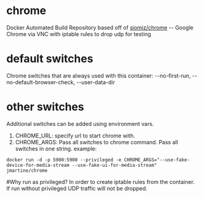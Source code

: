 # chrome
Docker Automated Build Repository based off of [siomiz/chrome](https://registry.hub.docker.com/u/siomiz/chrome/) -- Google Chrome via VNC with iptable rules to drop udp for testing 

# default switches
Chrome switches that are always used with this container: 
  --no-first-run, 
  --no-default-browser-check,
  --user-data-dir
  
# other switches
Additional switches can be added using environment vars.

1. CHROME_URL: specify url to start chrome with.
2. CHROME_ARGS: Pass all switches to chrome command. Pass all switches in one string. example: 

```
docker run -d -p 5900:5900 --privileged -e CHROME_ARGS="--use-fake-device-for-media-stream --use-fake-ui-for-media-stream" jmartine/chrome
```
#Why run as privileged?
In order to create iptable rules from the container.  If run without privileged UDP traffic will not be dropped.

